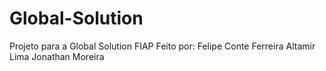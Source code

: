 # Global-Solution
Projeto para a Global Solution FIAP
Feito por:
Felipe Conte Ferreira
Altamir Lima 
Jonathan Moreira
